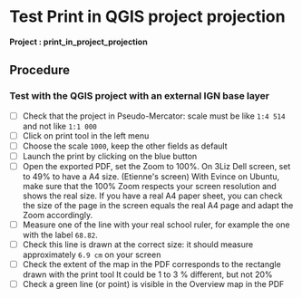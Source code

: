 # Test Print in QGIS project projection

**Project : print_in_project_projection**

## Procedure

### Test with the QGIS project with an external IGN base layer

* [ ] Check that the project in Pseudo-Mercator: scale must be like `1:4 514` and not like `1:1 000`
* [ ] Click on print tool in the left menu
* [ ] Choose the scale `1000`, keep the other fields as default
* [ ] Launch the print by clicking on the blue button
* [ ] Open the exported PDF, set the Zoom to 100%.
      On 3Liz Dell screen, set to 49% to have a A4 size. (Etienne's screen)
With Evince on Ubuntu, make sure that the 100% Zoom respects your screen resolution and shows the real size.
If you have a real A4 paper sheet, you can check the size of the page in the screen equals the real A4 page
and adapt the Zoom accordingly.
* [ ] Measure one of the line with your real school ruler, for example the one with the label `68.82`.
* [ ] Check this line is drawn at the correct size: it should measure approximately `6.9 cm` on your screen
* [ ] Check the extent of the map in the PDF corresponds to the rectangle drawn with the print tool
It could be 1 to 3 % different, but not 20%
* [ ] Check a green line (or point) is visible in the Overview map in the PDF
